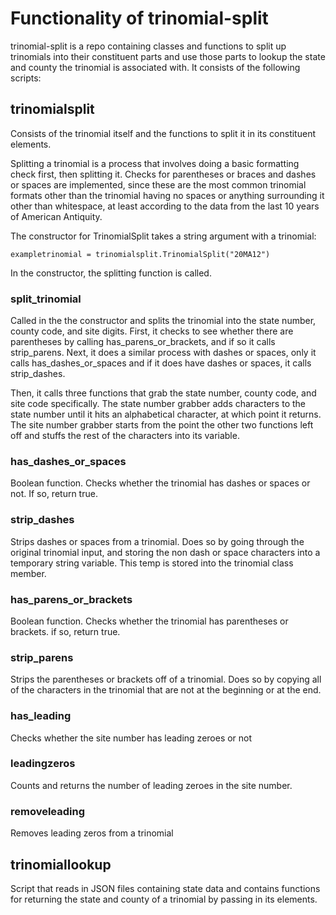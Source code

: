 # Functionality of trinomial-split

trinomial-split is a repo containing classes and functions to split up trinomials into their constituent parts and
use those parts to lookup the state and county the trinomial is associated with. It consists of the following scripts:
## trinomialsplit

Consists of the trinomial itself and the functions to split it in its constituent elements.

Splitting a trinomial is a process that involves doing a basic formatting check first, then splitting it. 
Checks for parentheses or braces and dashes or spaces are implemented, since these are the most common trinomial
formats other than the trinomial having no spaces or anything surrounding it other than whitespace, at least according 
to the data from the last 10 years of American Antiquity. 

The constructor for TrinomialSplit takes a string argument with a trinomial:

```buildoutcfg
exampletrinomial = trinomialsplit.TrinomialSplit("20MA12")
```

In the constructor, the splitting function is called.

### split_trinomial

Called in the the constructor and splits the trinomial into the state number, county code, and site digits. First, it
checks to see whether there are parentheses by calling has_parens_or_brackets, and if so it calls strip_parens.
Next, it does a similar process with dashes or spaces, only it calls has_dashes_or_spaces and if it does have dashes
or spaces, it calls strip_dashes. 

Then, it calls three functions that grab the state number, county code, and site code specifically. The state number 
grabber adds characters to the state number until it hits an alphabetical character, at which point it returns. The site
number grabber starts from the point the other two functions left off and stuffs the rest of the characters into
its variable.

### has_dashes_or_spaces

Boolean function. Checks whether the trinomial has dashes or spaces or not. If so, return true.

### strip_dashes

Strips dashes or spaces from a trinomial. Does so by going through the original trinomial input, and storing the non
dash or space characters into a temporary string variable. This temp is stored into the trinomial class member.

### has_parens_or_brackets

Boolean function. Checks whether the trinomial has parentheses or brackets. if so, return true.

### strip_parens

Strips the parentheses or brackets off of a trinomial. Does so by copying all of the characters in the trinomial that 
are not at the beginning or at the end.

### has_leading

Checks whether the site number has leading zeroes or not

### leadingzeros

Counts and returns the number of leading zeroes in the site number.

### removeleading

Removes leading zeros from a trinomial



## trinomiallookup

Script that reads in JSON files containing state data and contains functions for returning the state
and county of a trinomial by passing in its elements.



